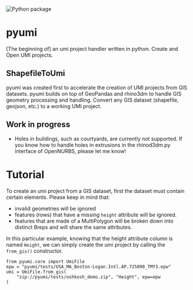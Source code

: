 ![Python package](https://github.com/samuelduchesne/pyumi/workflows/Python%20package/badge.svg?branch=master)

# pyumi

[The beginning of] an umi project handler written in python. Create and Open UMI projects.

## ShapefileToUmi

pyumi was created first to accelerate the creation of UMI projects from GIS datasets. pyumi builds on top of GeoPandas and rhino3dm to handle GIS geometry processing and handling. Convert any GIS dataset (shapefile, geojson, etc.) to a working UMI project. 

## Work in progress

- Holes in buildings, such as courtyards, are currently not supported. If you know how to handle holes in extrusions in the rhinod3dm.py interface of OpenNURBS, please let me know!


# Tutorial

To create an umi project from a GIS dataset, first the dataset must contain certain elements. Please keep in mind that:
- invalid geometries will be ignored
- features (rows) that have a missing `height` attribute will be ignored.
- features that are made of a MultiPolygon will be broken down into distinct Breps and will share the same attributes.

In this particular example, knowing that the height attribute column is named `Height`, we can simply create the umi project by calling the `from_gis()` constructor.

```
from pyumi.core import UmiFile
epw = "pyumi/tests/USA_MA_Boston-Logan.Intl.AP.725090_TMY3.epw"
umi = UmiFile.from_gis(
    "zip://pyumi/tests/oshkosh_demo.zip", "Height", epw=epw
)
```
